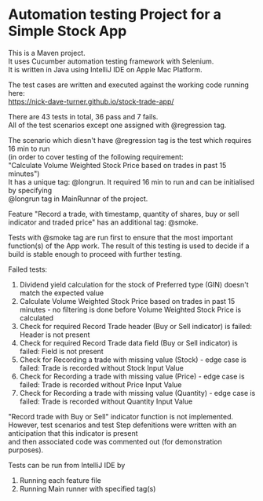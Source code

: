 # Automation testing Project for a Simple Stock App

This is a Maven project.  
It uses Cucumber automation testing framework with Selenium.  
It is written in Java using IntelliJ IDE on Apple Mac Platform. 

The test cases are written and executed against the working code running here:  
https://nick-dave-turner.github.io/stock-trade-app/  

There are 43 tests in total, 36 pass and 7 fails.   
All of the test scenarios except one assigned with @regression tag.  

The scenario which diesn't have @regression tag is the test which requires 16 min to run   
(in order to cover testing of the following requirement:  
"Calculate Volume Weighted Stock Price based on trades in past 15 minutes")  
It has a unique tag: @longrun. It required 16 min to run and can be initialised by specifying   
@longrun tag in MainRunnar of the project.  

Feature "Record a trade, with timestamp, quantity of shares, buy or sell indicator and traded price" 
has an additional tag: @smoke.  

Tests with @smoke tag are run first to ensure that the most important function(s) of the App work. 
The result of this testing is used to decide if a build is stable enough to proceed with further testing.  

Failed tests:  
1. Dividend yield calculation for the stock of Preferred type (GIN) doesn't match the expected value
2. Calculate Volume Weighted Stock Price based on trades in past 15 minutes - no filtering is done 
before Volume Weighted Stock Price is calculated
3. Check for required Record Trade header (Buy or Sell indicator) is failed: Header is not present
4. Check for required Record Trade data field (Buy or Sell indicator) is failed: Field is not present
5. Check for Recording a trade with missing value (Stock) - edge case is failed: Trade is recorded without Stock Input Value
6. Check for Recording a trade with missing value (Price) - edge case is failed: Trade is recorded without Price Input Value
7. Check for Recording a trade with missing value (Quantity) - edge case is failed: Trade is recorded without Quantity Input Value

"Record trade with Buy or Sell" indicator function is not implemented.   
However, test scenarios and test Step defenitions were written with an anticipation that this indicator is present   
and then associated code was commented out (for demonstration purposes).  

Tests can be run from IntelliJ IDE by    
1. Running each feature file
2. Running Main runner with specified tag(s)




  
